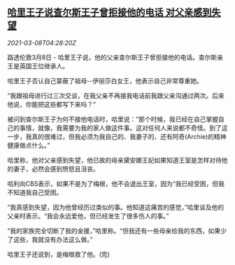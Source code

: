 <!--1615179345000-->
[哈里王子说查尔斯王子曾拒接他的电话 对父亲感到失望](https://cn.reuters.com/article/uk-harry-charles-call-0308-idCNKBS2B00BX)
------

<div><i>2021-03-08T04:28:20Z</i></div><p>路透伦敦3月8日 - 哈里王子说，他的父亲查尔斯王子曾拒接他的电话。查尔斯亲王是英国王位继承人。</p><p>哈里王子否认自己蒙蔽了祖母--伊丽莎白女王，他表示自己非常尊重她。</p><p>“我跟祖母进行过三次交谈，在我父亲不再接我电话前我跟父亲沟通过两次。后来他说，你能把这些都写下来吗？”</p><p>被问到查尔斯王子为何不接他电话时，哈里说：“那个时候，我已经在自己掌握自己的事情，就像，我需要为我的家人做这件事。这对任何人来说都不奇怪。到了这一步，我真的很难过，但我必须为我自己的、我妻子的、还有阿奇(Archie)的精神健康做点什么。”</p><p>哈里称，他对父亲感到失望，他已故的母亲黛安娜王妃如果知道王室是怎样对待他的妻子，必然会感到愤怒且沮丧。</p><p>哈利向CBS表示，如果不是为了梅根，他不会退出王室，因为“我已经受困，但我不知道我自己受困。</p><p>“我真感到失望，因为他曾经历过类似的事。他知道这痛苦的感觉，”哈里谈及他的父亲时表示。“我会永远爱他，但已经发生了很多伤人的事。”</p><p>“我的家族完全切断了我的金援，”哈里称。“但我还有一些母亲给我的东西，如果少了这些，我就没有办法这么做。”</p><p>哈里王子还说到，是梅根救了他。(完)</p>
